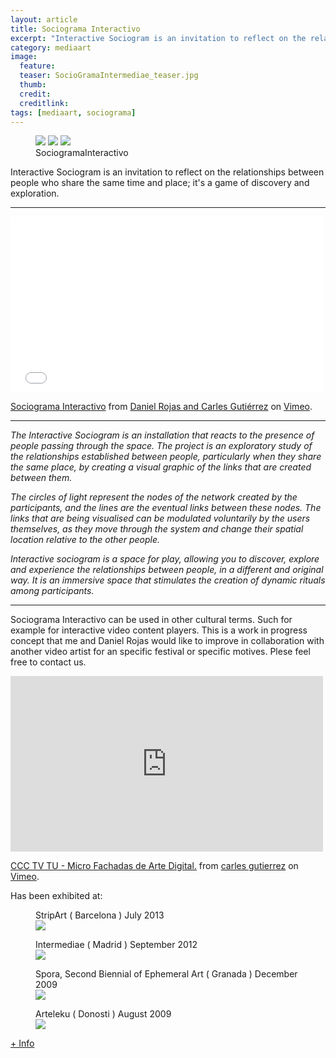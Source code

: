 ```yaml
---
layout: article
title: Sociograma Interactivo
excerpt: "Interactive Sociogram is an invitation to reflect on the relationships between people who share the same time and place; it's a game of discovery and exploration."
category: mediaart
image: 
  feature:
  teaser: SocioGramaIntermediae_teaser.jpg
  thumb:
  credit: 
  creditlink: 
tags: [mediaart, sociograma]
---
```


<figure class="third">
	<img src="https://farm8.staticflickr.com/7564/16142865578_1f47f9deba_z.jpg">
	<img src="http://media.tumblr.com/tumblr_m5kf3qPoJ81qa7rwa.jpg">
	<img src="http://media.tumblr.com/tumblr_m3ux06VDdL1qa7rwa.jpg">
	<figcaption>SociogramaInteractivo</figcaption>
</figure>

Interactive Sociogram is an invitation to reflect on the relationships between people who share the same time and place; it's a game of discovery and exploration.

***

<iframe src="//player.vimeo.com/video/47769687" width="500" height="281" frameborder="0" webkitallowfullscreen mozallowfullscreen allowfullscreen></iframe> <p><a href="http://vimeo.com/47769687">Sociograma Interactivo</a> from <a href="http://vimeo.com/user2257329">Daniel Rojas and Carles Gutiérrez</a> on <a href="https://vimeo.com">Vimeo</a>.</p>

---

*The Interactive Sociogram is an installation that reacts to the presence of people passing through the space. The project is an exploratory study of the relationships established between people, particularly when they share the same place, by creating a visual graphic of the links that are created between them.*

*The circles of light represent the nodes of the network created by the participants, and the lines are the eventual links between these nodes. The links that are being visualised can be modulated voluntarily by the users themselves, as they move through the system and change their spatial location relative to the other people.*

*Interactive sociogram is a space for play, allowing you to discover, explore and experience the relationships between people, in a different and original way. It is an immersive space that stimulates the creation of dynamic rituals among participants.*

---

Sociograma Interactivo can be used in other cultural terms. Such for example for interactive video content players. This is a work in progress concept that me and Daniel Rojas would like to improve in collaboration with another video artist for an specific festival or specific motives. Plese feel free to contact us.

<iframe src="https://player.vimeo.com/video/118826526" width="500" height="281" frameborder="0" webkitallowfullscreen mozallowfullscreen allowfullscreen></iframe> <p><a href="https://vimeo.com/118826526">CCC TV TU - Micro Fachadas de Arte Digital.</a> from <a href="https://vimeo.com/user863376">carles gutierrez</a> on <a href="https://vimeo.com">Vimeo</a>.</p>


Has been exhibited at:


<figure class="one">
	<figcaption>StripArt ( Barcelona ) July 2013</figcaption>
	<img src="http://media.tumblr.com/eea5f7925ba5b2463e553459660ebe3a/tumblr_muvumijQ5B1qapeqco1_500.jpg">
</figure>

<figure class="one">
	<figcaption>Intermediae ( Madrid ) September 2012</figcaption>
	<img src="https://farm8.staticflickr.com/7564/16142865578_1f47f9deba_z.jpg">
</figure>

<figure class="one">
	<figcaption>Spora, Second Biennial of Ephemeral Art ( Granada ) December 2009</figcaption>
	<img src="http://media.tumblr.com/tumblr_l5wvroEvd31qa7rwa.jpg">
</figure>

<figure class="one">
	<figcaption>Arteleku ( Donosti ) August 2009
	</figcaption>
	<img src="http://media.tumblr.com/tumblr_kuaq7fKpUH1qa7rwa.jpg">
</figure>

[+ Info](http://sociogramainteractivo.net/)






